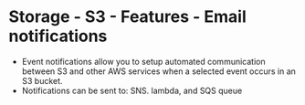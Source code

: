 # Storage - S3 - Features - Email notifications
- Event notifications allow you to setup automated communication between S3 and other AWS services when a selected event occurs in an S3 bucket.
- Notifications can be sent to: SNS. lambda, and SQS queue